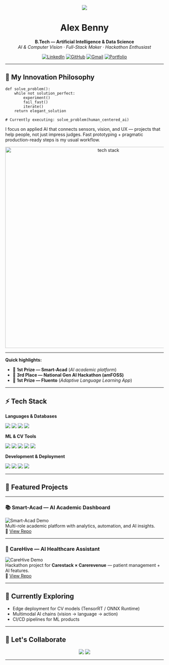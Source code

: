 <!-- Typing Intro -->
<p align="center">
  <img src="https://readme-typing-svg.herokuapp.com?size=25&center=true&vCenter=true&width=800&lines=Hi%2C+I'm+Alex+Benny;B.Tech+in+AI+%26+Data+Science;Hackathon+Winner+%7C+AI+Developer;Computer+Vision+%26+Full-Stack+Specialist;Always+Building+Something+New">
</p>

<!-- Name & Title -->
<h1 align="center">Alex Benny</h1>
<p align="center">
  <strong>B.Tech — Artificial Intelligence & Data Science</strong><br>
  <em>AI & Computer Vision · Full-Stack Maker · Hackathon Enthusiast</em>
</p>

<!-- Social Badges -->
<p align="center">
  <a href="https://www.linkedin.com/in/alexx-benny/"><img src="https://img.shields.io/badge/LinkedIn-0A66C2?style=for-the-badge&logo=linkedin&logoColor=white" alt="LinkedIn"></a>
  <a href="https://github.com/AlexxBenny"><img src="https://img.shields.io/badge/GitHub-181717?style=for-the-badge&logo=github&logoColor=white" alt="GitHub"></a>
  <a href="mailto:alexbenny2004@gmail.com"><img src="https://img.shields.io/badge/Gmail-EA4335?style=for-the-badge&logo=gmail&logoColor=white" alt="Gmail"></a>
  <a href="https://alexxbenny.github.io/" ><img src="https://img.shields.io/badge/Portfolio-black?style=for-the-badge&logo=google-chrome&logoColor=white" alt="Portfolio"></a>
</p>

---

## 🔭 My Innovation Philosophy

<pre><code>def solve_problem():
    while not solution_perfect:
        experiment()
        fail_fast()
        iterate()
    return elegant_solution

# Currently executing: solve_problem(human_centered_ai)
</code></pre>

I focus on applied AI that connects sensors, vision, and UX — projects that help people, not just impress judges. Fast prototyping + pragmatic production-ready steps is my usual workflow.

<p align="center">
  <img src="https://raw.githubusercontent.com/AlexxBenny/AlexxBenny/main/tech-stack.gif" width="640" alt="tech stack" />
</p>

---

**Quick highlights:**
- 🥇 **1st Prize — Smart-Acad** (*AI academic platform*)
- 🥉 **3rd Place — National Gen AI Hackathon (amFOSS)** 
- 🥇 **1st Prize — Fluento** (*Adaptive Language Learning App*)

---

## ⚡ Tech Stack
**Languages & Databases**  
<p>
  <img src="https://img.shields.io/badge/Python-3776AB?logo=python&logoColor=white"/>
  <img src="https://img.shields.io/badge/JavaScript-F7DF1E?logo=javascript&logoColor=black"/>
  <img src="https://img.shields.io/badge/C++-00599C?logo=c%2B%2B&logoColor=white"/>
  <img src="https://img.shields.io/badge/SQL-003B57?logo=mysql&logoColor=white"/>
</p>

**ML & CV Tools**  
<p>
  <img src="https://img.shields.io/badge/TensorFlow-FF6F00?logo=tensorflow&logoColor=white"/>
  <img src="https://img.shields.io/badge/PyTorch-EE4C2C?logo=pytorch&logoColor=white"/>
  <img src="https://img.shields.io/badge/YOLO-darkgreen?logo=opencv&logoColor=white"/>
  <img src="https://img.shields.io/badge/EasyOCR-000000?logo=readthedocs&logoColor=white"/>
  <img src="https://img.shields.io/badge/DeepFace-FF4088?style=flat&logo=face-recognition&logoColor=white"/>
</p>

**Development & Deployment**  
<p>
  <img src="https://img.shields.io/badge/React-61DAFB?logo=react&logoColor=black"/>
  <img src="https://img.shields.io/badge/Node.js-339933?logo=node.js&logoColor=white"/>
  <img src="https://img.shields.io/badge/FastAPI-009688?logo=fastapi&logoColor=white"/>
  <img src="https://img.shields.io/badge/Flask-000000?logo=flask&logoColor=white"/>
</p>

---

## 🚀 Featured Projects

---

### 📚 Smart-Acad — AI Academic Dashboard  
![Smart-Acad Demo](https://raw.githubusercontent.com/AlexxBenny/Smart-Acad/main/demo.gif)  
Multi-role academic platform with analytics, automation, and AI insights.  
🔗 [View Repo](https://github.com/AlexxBenny/Smart_Acad)

---

### 🏥 CareHive — AI Healthcare Assistant  
![CareHive Demo](https://raw.githubusercontent.com/AlexxBenny/carehive/main/demo.gif)  
Hackathon project for **Carestack × Carerevenue** — patient management + AI features.  
🔗 [View Repo](https://github.com/AlexxBenny/carehive)


---

## 🌱 Currently Exploring
- Edge deployment for CV models (TensorRT / ONNX Runtime)
- Multimodal AI chains (vision → language → action)
- CI/CD pipelines for ML products

---

## 🤝 Let's Collaborate
<p align="center">
  <a href="https://www.linkedin.com/in/alexx-benny/"><img src="https://img.shields.io/badge/Let's%20Talk-LinkedIn-0A66C2?style=for-the-badge&logo=linkedin&logoColor=white"></a>
  <a href="mailto:alexbenny2004@gmail.com"><img src="https://img.shields.io/badge/Email-me-EA4335?style=for-the-badge&logo=gmail&logoColor=white"></a>
</p>

---
